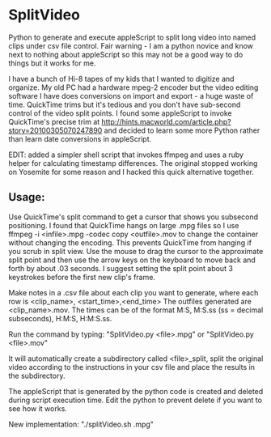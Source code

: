SplitVideo
==========

Python to generate and execute appleScript to split long video into named clips under csv file control. Fair warning - I am a python novice and know next to nothing about appleScript so this may not be a good way to do things but it works for me.

I have a bunch of Hi-8 tapes of my kids that I wanted to digitize and organize. My old PC had a hardware mpeg-2 encoder but the video editing software I have does conversions on import and export - a huge waste of time. QuickTime trims but it's tedious and you don't have sub-second control of the video split points. I found some appleScript to invoke QuickTime's precise trim at http://hints.macworld.com/article.php?story=20100305070247890 and decided to learn some more Python rather than learn date conversions in appleScript.

EDIT: added a simpler shell script that invokes ffmpeg and uses a ruby helper for calculating timestamp differences. The original stopped working on Yosemite for some reason and I hacked this quick alternative together.

Usage:
------
Use QuickTime's split command to get a cursor that shows you subsecond positioning. I found that QuickTime hangs on large .mpg files so I use ffmpeg -i &lt;infile>.mpg -codec copy &lt;outfile>.mov to change the container without changing the encoding. This prevents QuickTime from hanging if you scrub in split view. Use the mouse to drag the cursor to the approximate split point and then use the arrow keys on the keyboard to move back and forth by about .03 seconds. I suggest setting the split point about 3 keystrokes before the first new clip's frame.

Make notes in a .csv file about each clip you want to generate, where each row is &lt;clip_name>, &lt;start_time>,&lt;end_time>
The outfiles generated are &lt;clip_name>.mov. The times can be of the format M:S, M:S.ss (ss = decimal subseconds), H:M:S, H:M:S.ss.

Run the command by typing: "SplitVideo.py &lt;file>.mpg" or "SplitVideo.py &lt;file>.mov"

It will automatically create a subdirectory called &lt;file>_split, split the original video according to the instructions in your csv file and place the results in the subdirectory.

The appleScript that is generated by the python code is created and deleted during script execution time. Edit the python to prevent delete if you want to see how it works.

New implementation: "./splitVideo.sh <file>.mpg"
